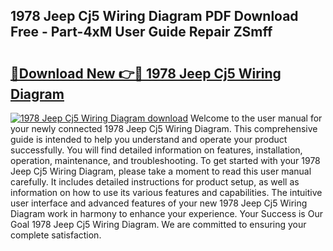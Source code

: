 ## 1978 Jeep Cj5 Wiring Diagram PDF Download Free - Part-4xM User Guide Repair ZSmff

# <h2><a href="http://dfjgust.blite.top/?on=1978+Jeep+Cj5+Wiring+Diagram">🔗Download New 👉🔴 1978 Jeep Cj5 Wiring Diagram</a></h2>

[![1978 Jeep Cj5 Wiring Diagram download](https://i.imgur.com/lujVjoI.png)](http://dfjgust.blite.top/?on=1978+Jeep+Cj5+Wiring+Diagram)
Welcome to the user manual for your newly connected 1978 Jeep Cj5 Wiring Diagram. This comprehensive guide is intended to help you understand and operate your product successfully. You will find detailed information on features, installation, operation, maintenance, and troubleshooting. To get started with your 1978 Jeep Cj5 Wiring Diagram, please take a moment to read this user manual carefully. It includes detailed instructions for product setup, as well as information on how to use its various features and capabilities. The intuitive user interface and advanced features of your new 1978 Jeep Cj5 Wiring Diagram work in harmony to enhance your experience. Your Success is Our Goal 1978 Jeep Cj5 Wiring Diagram. We are committed to ensuring your complete satisfaction.

